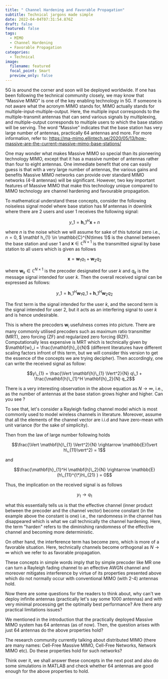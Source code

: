 ```yaml
---
title: " Channel Hardening and Favorable Propagation"
subtitle: Technical jargons made simple
date: 2022-04-04T07:31:54.876Z
draft: false
featured: false
tags:
  - MIMO
  - Channel Hardening
  - Favorable Propagation
categories:
  - Technical
image:
  filename: featured
  focal_point: Smart
  preview_only: false
---
```

5G is around the corner and soon will be deployed worldwide. If one has been following the technical community closely, we may know that “Massive MIMO” is one of the key enabling technology in 5G. If someone is not aware what the acronym MIMO stands for, MIMO actually stands for multiple-input-multiple-output. Here, the multiple input corresponds to the multiple-transmit antennas that can send various signals by multiplexing, and multiple-output corresponds to multiple users to which the base station will be serving. The word “Massive” indicates that the base station has very large number of antennas, practically 64 antennas and more. For more information, refer to: https://ma-mimo.ellintech.se/2020/05/13/how-massive-are-the-current-massive-mimo-base-stations/

One may wonder what makes Massive MIMO so special than its pioneering technology MIMO, except that it has a massive number of antennas rather than four to eight antennas. One immediate benefit that one can easily guess is that with a very large number of antennas, the various gains and benefits Massive MIMO networks can provide over standard MIMO networks (4-8 antennas) will be significant. However, two key important features of Massive MIMO that make this technology unique compared to MIMO technology are channel hardening and favourable propagation.

To mathematical understand these concepts, consider the following noiseless signal model where base station has $M$ antennas in downlink where there are $2$ users and user $1$ receives the following signal:

$$y\_{1} = \mathbf h\_{1}^H\mathbf{x} + n$$

where $n$ is the noise which we will assume for sake of this tutorial zero i.e., $n=0$, $ \mathbf h_{1} \in \mathbb{C}^{N\times 1}$ is the channel between the base station and user $1$ and $\mathbf{x} \in \mathbb{C}^{N\times 1}$ is the transmitted signal by base station to all users which is given as follows

$$\mathbf{x} = \mathbf{w}_1 q_1 + \mathbf{w}_2 q_2$$

where $\mathbf{w}_k  \in \mathbb{C}^{N\times 1}$ is the precoder designated for user $k$ and $q_k$ is the message signal intended for user $k$. Then the overall received signal can be expressed as follows:

$$y\_{1} = \mathbf{h}\_{1}^H  \mathbf{w}_1 q\_1 +  \mathbf{h}\_{1}^H  \mathbf{w}_2 q_2$$

The first term is the signal intended for the user $k$, and the second term is the signal intended for user $2$, but it acts as an interfering signal to user $k$ and is hence undesirable.

This is where the precoders $\mathbf{w}_i$ usefulness comes into picture. There are many commonly utilised precoders such as maximum ratio transmitter (MRT), zero forcing (ZF) and regularized zero forcing (RZF). Computationally less expensive is MRT which is technically given by $\mathbf{w}_i = \frac{\mathbf{h}_i}{N}$ (different literatures have different scaling factors infront of this term, but we will consider this version to get the essence of the concepts we are trying decipher). Then accordingly, one can write the received signal as follow:

$$y\_{1} = \frac{\Vert \mathbf{h}\_{1} \Vert^2}{N} q\_1 +  \frac{\mathbf{h}\_{1}^H \mathbf{h}_2}{N} q_2$$

There is a very interesting observation in the above equation as $N \rightarrow \infty$, i.e., as the number of antennas at the base station grows higher and higher. Can you see ?

To see that, let's consider a Rayleigh fading channel model which is most commonly used to model wireless channels in literature. Moreover, assume that all the elements of the channel vector are i.i.d and have zero-mean with unit variance (for the sake of simplicity).

Then from the law of large number following holds

$$\frac{\Vert \mathbf{h}\_{1} \Vert^2}{N} \rightarrow \mathbb{E}(\vert h\_{11}\vert^2)  = 1$$

and 

$$\frac{\mathbf{h}_{1}^H \mathbf{h}\_2}{N} \rightarrow \mathbb{E}(h\_{11}^{\*}h\_{21} )  = 0$$

Thus, the implication on the received signal is as follows

$$y_{1} \rightarrow  q_1$$

what this essentially tells us is that the effective channel (inner product between the precoder and the channel vector) become constant (in the example above the constant is one) i.e., the randomness in the channel has disappeared which is what we call technically the channel hardening. Here, the term "harden" refers to the diminishing randomness of the effective channel and becoming more deterministic.

On other hand, the interference term has become zero, which is more of a favorable situation. Here, technically channels become orthogonal as $N \rightarrow \infty$ which we refer to as favorable propagation.

These concepts in simple words imply that by simple precoder like MR one can turn a Rayleigh fading channel to an effective AWGN channel and moreover mitigates interference by virtue of its properties presented above which do not normally occur with conventional MIMO (with 2-4) antennas hold.

Now there are some questions for the readers to think about, why can't we deploy infinite antennas (practically let's say some 1000 antennas) and with very minimal processing get the optimally best performance? Are there any practical limitations issues?

We mentioned in the introduction that the practically deployed Massive MIMO system has 64 antennas (as of now).  Then, the question arises with just 64 antennas do the above properties hold?

The research community currently talking about distributed MIMO (there are many names: Cell-Free Massive MIMO, Cell-Free Networks, Network MIMO etc).  Do these properties hold for such networks?

Think over it, we shall answer these concepts in the next post and also do some simulations in MATLAB and check whether 64 antennas are good enough for the above properties to hold.